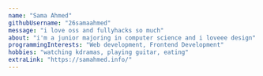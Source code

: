 ```yaml
---
name: "Sama Ahmed"
githubUsername: "26samaahmed"
message: "i love oss and fullyhacks so much"
about: "i'm a junior majoring in computer science and i loveee design"
programmingInterests: "Web development, Frontend Development"
hobbies: "watching kdramas, playing guitar, eating"
extraLink: "https://samahmed.info/"
---
```

